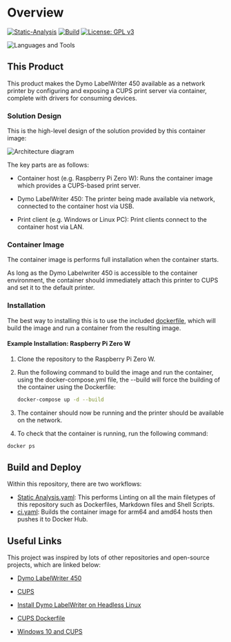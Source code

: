 # Overview

[![Static-Analysis](https://github.com/jeremy-sylvis/Cups_Dymo-LabelWriter450/actions/workflows/Static%20Analysis.yaml/badge.svg)](https://github.com/jeremy-sylvis/Cups_Dymo-LabelWriter450/actions/workflows/Static%20Analysis.yaml)
[![Build](https://github.com/jeremy-sylvis/Cups_Dymo-LabelWriter450/actions/workflows/Build.yaml/badge.svg)](https://github.com/jeremy-sylvis/Cups_Dymo-LabelWriter450/actions/workflows/Build.yaml)
[![License: GPL v3](https://img.shields.io/badge/License-GPLv3-blue.svg)](https://www.gnu.org/licenses/gpl-3.0)

![Languages and Tools](docs/Languages%20And%20Tools.png)

## This Product

This product makes the Dymo LabelWriter 450 available as a network printer by configuring and exposing a CUPS print server via container, complete with drivers for consuming devices.

### Solution Design

This is the high-level design of the solution provided by this container image:

![Architecture diagram](docs/Architecture.png)

The key parts are as follows:

- Container host (e.g. Raspberry Pi Zero W): Runs the container image which provides a CUPS-based print server.

- Dymo LabelWriter 450: The printer being made available via network, connected to the container host via USB.

- Print client (e.g. Windows or Linux PC): Print clients connect to the container host via LAN.

### Container Image

The container image is performs full installation when the container starts. 

As long as the Dymo Labelwriter 450 is accessible to the container environment, the container should immediately attach this printer to CUPS and set it to the default printer.

### Installation

The best way to installing this is to use the included [dockerfile](Dockerfile), which will build the image and run a container from the resulting image.

#### Example Installation: Raspberry Pi Zero W

1. Clone the repository to the Raspberry Pi Zero W.
2. Run the following command to build the image and run the container, using the docker-compose.yml file, the --build will force the building of the container using the Dockerfile:

    ```bash
    docker-compose up -d --build
    ```

3. The container should now be running and the printer should be available on the network.
4. To check that the container is running, run the following command:

```bash
docker ps
```

## Build and Deploy

Within this repository, there are two workflows:

- [Static Analysis.yaml](.github/workflows/Static%20Analysis.yaml): This performs Linting on all the main filetypes of this repository such as Dockerfiles, Markdown files and Shell Scripts.
- [ci.yaml](.github/workflows/ci.yaml): Builds the container image for arm64 and amd64 hosts then pushes it to Docker Hub.

## Useful Links

This project was inspired by lots of other repositories and open-source projects, which are linked below:

- [Dymo LabelWriter 450](https://www.dymo.com/label-makers-printers/labelwriter-label-printers/dymo-labelwriter-450-direct-thermal-label-printer/SP_95488.html)

- [CUPS](https://ubuntu.com/server/docs/service-cups)

- [Install Dymo LabelWriter on Headless Linux](https://www.baitando.com/it/2017/12/12/install-dymo-labelwriter-on-headless-linux)

- [CUPS Dockerfile](https://github.com/olbat/dockerfiles/tree/master/cupsd)

- [Windows 10 and CUPS](https://techblog.paalijarvi.fi/2020/05/25/making-windows-10-to-print-to-a-cups-printer-over-the-network/)
